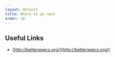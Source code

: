```yaml
---
layout: default
title: Where to go next
order: 10
---
```


Useful Links
------------

* [http://betterspecs.org/](http://betterspecs.org/)
